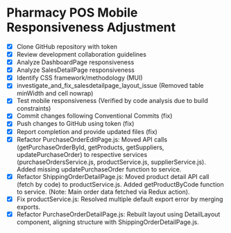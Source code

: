 # Pharmacy POS Mobile Responsiveness Adjustment

- [x] Clone GitHub repository with token
- [x] Review development collaboration guidelines
- [x] Analyze DashboardPage responsiveness
- [x] Analyze SalesDetailPage responsiveness
- [x] Identify CSS framework/methodology (MUI)
- [x] investigate_and_fix_salesdetailpage_layout_issue (Removed table minWidth and cell nowrap)
- [x] Test mobile responsiveness (Verified by code analysis due to build constraints)
- [x] Commit changes following Conventional Commits (fix)
- [x] Push changes to GitHub using token (fix)
- [x] Report completion and provide updated files (fix)
- [x] Refactor PurchaseOrderEditPage.js: Moved API calls (getPurchaseOrderById, getProducts, getSuppliers, updatePurchaseOrder) to respective services (purchaseOrdersService.js, productService.js, supplierService.js). Added missing updatePurchaseOrder function to service.
- [x] Refactor ShippingOrderDetailPage.js: Moved product detail API call (fetch by code) to productService.js. Added getProductByCode function to service. (Note: Main order data fetched via Redux action).
- [x] Fix productService.js: Resolved multiple default export error by merging exports.
- [x] Refactor PurchaseOrderDetailPage.js: Rebuilt layout using DetailLayout component, aligning structure with ShippingOrderDetailPage.js.
